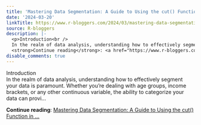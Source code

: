 ```yaml
---
title: 'Mastering Data Segmentation: A Guide to Using the cut() Function in R'
date: '2024-03-20'
linkTitle: https://www.r-bloggers.com/2024/03/mastering-data-segmentation-a-guide-to-using-the-cut-function-in-r/
source: R-bloggers
description: |-
  <p>Introduction<br />
  In the realm of data analysis, understanding how to effectively segment your data is paramount. Whether you’re dealing with age groups, income brackets, or any other continuous variable, the ability to categorize your data can provi...</p>
  <strong>Continue reading</strong>: <a href="https://www.r-bloggers.com/2024/03/mastering-data-segmentation-a-guide-to-using-the-cut-function-in-r/">Mastering Data Segmentation: A Guide to Using the cut() Function in ...
disable_comments: true
---
```

<p>Introduction<br />
In the realm of data analysis, understanding how to effectively segment your data is paramount. Whether you’re dealing with age groups, income brackets, or any other continuous variable, the ability to categorize your data can provi...</p>
<strong>Continue reading</strong>: <a href="https://www.r-bloggers.com/2024/03/mastering-data-segmentation-a-guide-to-using-the-cut-function-in-r/">Mastering Data Segmentation: A Guide to Using the cut() Function in ...